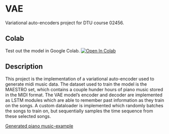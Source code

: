 # VAE
Variational auto-encoders project for DTU course 02456.

## Colab
Test out the model in Google Colab. [![Open In Colab](https://colab.research.google.com/assets/colab-badge.svg)](https://colab.research.google.com/github/DTU-VAE/VAE/blob/master/vae_train.ipynb)

## Description
This project is the implementation of a variational auto-encoder used to generate midi music data. 
The dataset used to train the model is the MAESTRO set, which contains a couple hunder hours of piano music stored in the MIDI format. 
The VAE model’s encoder and decoder are implemented as LSTM modules which are able to remember past information as they train on the songs. 
A custom dataloader is implemented which randomly batches the songs to train on, but sequentially samples the time sequence from these selected songs.

<script>
var audio = new Audio("https://github.com/kberci/DTU-Deep-Learning-VAE/blob/master/generated_sample.mp3")
audio.play()
</script>

[Generated piano music-example](/generated_sample.mp3 "Example of generated piano music by the VAE model")
